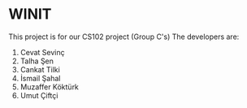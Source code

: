 # WINIT
This project is for our CS102 project (Group C's)
The developers are:
1) Cevat Sevinç
2) Talha Şen
3) Cankat Tilki
4) İsmail Şahal
5) Muzaffer Köktürk
6) Umut Çiftçi

